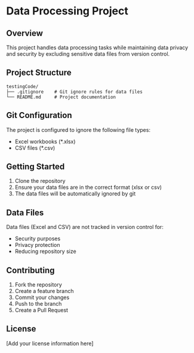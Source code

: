 # Data Processing Project

## Overview
This project handles data processing tasks while maintaining data privacy and security by excluding sensitive data files from version control.

## Project Structure
```
testingCode/
├── .gitignore    # Git ignore rules for data files
└── README.md     # Project documentation
```

## Git Configuration
The project is configured to ignore the following file types:
- Excel workbooks (*.xlsx)
- CSV files (*.csv)

## Getting Started
1. Clone the repository
2. Ensure your data files are in the correct format (xlsx or csv)
3. The data files will be automatically ignored by git

## Data Files
Data files (Excel and CSV) are not tracked in version control for:
- Security purposes
- Privacy protection
- Reducing repository size

## Contributing
1. Fork the repository
2. Create a feature branch
3. Commit your changes
4. Push to the branch
5. Create a Pull Request

## License
[Add your license information here]
